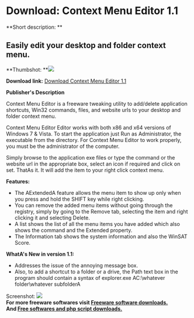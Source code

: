 # Download: Context Menu Editor 1.1

**Short description: **

## Easily edit your desktop and folder context menu.

  
**Thumbshot: **![](http://www.freewarefiles.com/screenshot/wc_cntxtmenuedit_md.jpg)   
  
**Download link:** [Download Context Menu Editor 1.1](http://freesoftwares.boysofts.com/Context-Menu-Editor_program_57340.html)  
  

**Publisher's Description**  
  

Context Menu Editor is a freeware tweaking utility to add/delete application
shortcuts, Win32 commands, files, and website urls to your desktop and folder
context menu.

Context Menu Editor Editor works with both x86 and x64 versions of Windows 7 &
Vista. To start the application just Run as Administrator, the executable from
the directory. For Context Menu Editor to work properly, you must be the
administrator of the computer.

Simply browse to the application exe files or type the command or the website
url in the appropriate box, select an icon if required and click on set.
ThatAs it. It will add the item to your right click context menu.

**Features:**

  * The AExtendedA feature allows the menu item to show up only when you press and hold the SHIFT key while right clicking. 
  * You can remove the added menu items without going through the registry, simply by going to the Remove tab, selecting the item and right clicking it and selecting Delete. 
  * A list shows the list of all the menu items you have added which also shows the command and the Extended property. 
  * The Information tab shows the system information and also the WinSAT Score. 

**WhatA's New in version 1.1:**

  * Addresses the issue of the annoying message box. 
  * Also, to add a shortcut to a folder or a drive, the Path text box in the program should contain a syntax of explorer.exe AC:\whatever folder\whatever subfolderA 

  
  
Screenshot: ![](http://www.freewarefiles.com/screenshot/wc_cntxtmenuedit.jpg)  
**For more freeware softwares visit [Freeware software downloads.](http://freesoftwares.boysofts.com/)**   
**And [Free softwares and php script downloads.](http://www.boysofts.com/)**

